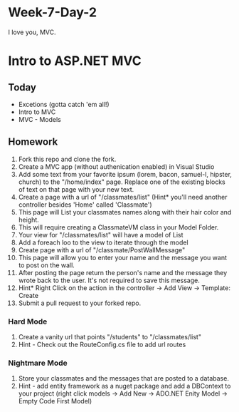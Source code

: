 # Week-7-Day-2
I love you, MVC.

# Intro to ASP.NET MVC


## Today

* Excetions (gotta catch 'em all!) 
* Intro to MVC
* MVC - Models

## Homework

1. Fork this repo and clone the fork. 
2. Create a MVC app (without authenication enabled) in Visual Studio
1. Add some text from your favorite ipsum (lorem, bacon, samuel-l, hipster, church) to the "/home/index" page. Replace one of the existing blocks of text on that page with your new text.
1. Create a page with a url of "/classmates/list" (Hint* you'll need another controller besides 'Home' called 'Classmate')
  1. This page will List your classmates names along with their hair color and height.
  2. This will require creating a ClassmateVM class in your Model Folder.
  3. Your view for "/classmates/list" will have a model of List<ClassmateVM>
  4. Add a foreach loo to the view to iterate through the model
5. Create page with a url of "/classmate/PostWallMessage"
  6. This page will allow you to enter your name and the message you want to post on the wall.
  7. After posting the page return the person's name and the message they wrote back to the user. It's not required to save this message.
  8. Hint* Right Click on the action in the controller -> Add View -> Template: Create
1. Submit a pull request to your forked repo.

### Hard Mode

1. Create a vanity url that points "/students" to "/classmates/list"
  2. Hint - Check out the RouteConfig.cs file to add url routes

### Nightmare Mode

1. Store your classmates and the messages that are posted to a database.
  2. Hint - add entity framework as a nuget package and add a DBContext to your project (right click models -> Add New -> ADO.NET Enity Model -> Empty Code First Model)
